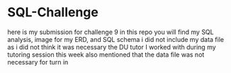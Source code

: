 # SQL-Challenge
here is my submission for challenge 9
in this repo you will find my SQL analysis, image for my ERD, and SQL schema
i did not include my data file as i  did not think it was necessary
the DU tutor I worked with during my tutoring session this week also mentioned that the data file was not necessary for turn in 
